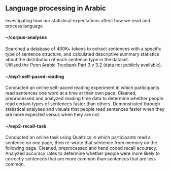 ## Language processing in Arabic
Investigating how our statistical expectations affect how we read and process language

#### ~/corpus-analyses
Searched a database of 400K+ tokens to extract sentences with a specific type of sentence structure, and calculated descriptive summary statistics about the distribution of each sentence type in the dataset.\
Utilized the [Penn Arabic Treebank Part 3 v 3.2](https://catalog.ldc.upenn.edu/LDC2010T08) (data not publicly available).

#### ~/exp1-self-paced-reading
Conducted an online self-paced reading experiment in which participants read sentences one word at a time at their own pace. Cleaned, preprocessed and analyzed reading time data to determine whether people read certain types of sentences faster than others. Demonstrated through statistical analyses and visuals that people read sentences faster when they are more expected versus when they are not.

#### ~/exp2-recall-task
Conducted an online task using Qualtrics in which participants read a sentence on one page, then re-wrote that sentence from memory on the following page. Cleaned, preprocessed and hand coded recall accuracy. Analyzed accuracy rates to determine whether people were more likely to correctly sentences that are more common than sentences that are less common.